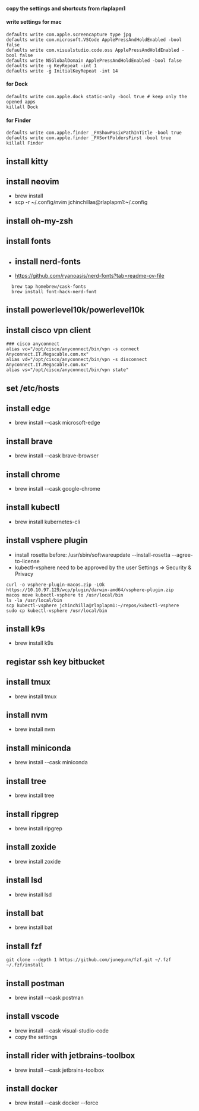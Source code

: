 #### copy  the settings and shortcuts from rlaplapm1


#### write settings for mac
```
defaults write com.apple.screencapture type jpg
defaults write com.microsoft.VSCode ApplePressAndHoldEnabled -bool false
defaults write com.visualstudio.code.oss ApplePressAndHoldEnabled -bool false
defaults write NSGlobalDomain ApplePressAndHoldEnabled -bool false
defaults write -g KeyRepeat -int 1
defaults write -g InitialKeyRepeat -int 14
```

#### for Dock
```
defaults write com.apple.dock static-only -bool true # keep only the opened apps
killall Dock
```

#### for Finder
```
defaults write com.apple.finder _FXShowPosixPathInTitle -bool true
defaults write com.apple.finder _FXSortFoldersFirst -bool true
killall Finder
```

## install kitty
## install neovim
 - brew install 
 - scp -r ~/.config/nvim jchinchillas@rlaplapm1:~/.config

## install oh-my-zsh

## install fonts
  - ## install nerd-fonts
  - https://github.com/ryanoasis/nerd-fonts?tab=readme-ov-file
  ```
    brew tap homebrew/cask-fonts
    brew install font-hack-nerd-font
  ```

## install powerlevel10k/powerlevel10k

## install cisco vpn client
```
### cisco anyconnect
alias vc="/opt/cisco/anyconnect/bin/vpn -s connect Anyconnect.IT.Megacable.com.mx"
alias vd="/opt/cisco/anyconnect/bin/vpn -s disconnect Anyconnect.IT.Megacable.com.mx"
alias vs="/opt/cisco/anyconnect/bin/vpn state" 
```

## set /etc/hosts

## install edge
  - brew install --cask microsoft-edge

## install brave
  - brew install --cask brave-browser

## install chrome
  - brew install --cask google-chrome

## install kubectl
  - brew install kubernetes-cli

## install vsphere plugin
- install rosetta before: /usr/sbin/softwareupdate --install-rosetta --agree-to-license
- kubectl-vsphere need to be approved by the user Settings => Security & Privacy
```
curl -o vsphere-plugin-macos.zip -LOk https://10.10.97.129/wcp/plugin/darwin-amd64/vsphere-plugin.zip
macos move kubectl-vsphere to /usr/local/bin
ls -la /usr/local/bin
scp kubectl-vsphere jchinchilla@rlaplapm1:~/repos/kubectl-vsphere
sudo cp kubectl-vsphere /usr/local/bin

```

## install k9s
  - brew install k9s

## registar ssh key bitbucket

## install tmux
  - brew install tmux

## install nvm
  - brew install nvm
  
## install miniconda
  - brew install --cask miniconda

## install tree
  - brew install tree

## install ripgrep
  - brew install ripgrep

## install zoxide 
  - brew install zoxide

## install lsd
  - brew install lsd

## install bat
  - brew install bat

## install fzf
```
git clone --depth 1 https://github.com/junegunn/fzf.git ~/.fzf
~/.fzf/install
```

## install postman
  - brew install --cask postman

## install vscode
  - brew install --cask visual-studio-code
  - copy the settings

## install rider with jetbrains-toolbox
  - brew install --cask jetbrains-toolbox

## install docker
  - brew install --cask docker --force